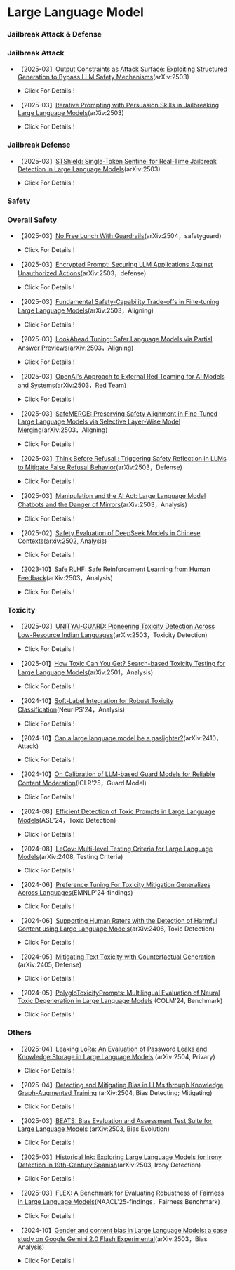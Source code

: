 # Large Language Model

### Jailbreak Attack & Defense

### Jailbreak Attack

- 【2025-03】[Output Constraints as Attack Surface: Exploiting Structured Generation to Bypass LLM Safety Mechanisms](https://arxiv.org/pdf/2503.24191)(arXiv:2503)
    
    <details>
    
    <summary> Click For Details ! </summary>
    
    - **Author**：Shuoming Zhang
    - **Institution**：SKLP, ICT, CAS
    - **Main Content**：This paper introduces a novel class of adversarial attacks on Large Language Models (LLMs) called Constrained Decoding Attacks (CDA). ***Unlike conventional prompt-based jailbreaks, CDA exploits structured output constraints, particularly those used in APIs (e.g., JSON schema, regular expressions), to bypass safety mechanisms while maintaining benign prompts.*** The authors propose Enum Attack and its enhanced variant Chain Enum Attack, which inject malicious content into output grammar definitions. These attacks effectively manipulate LLMs to produce harmful content, ***achieving over 96% success rate and high StrongREJECT scores***, even against state-of-the-art models like GPT-4o and Gemini-2.0-flash.



- 【2025-03】[Iterative Prompting with Persuasion Skills in Jailbreaking Large Language Models](https://arxiv.org/pdf/2503.20320)(arXiv:2503)
    
    <details>
    
    <summary> Click For Details ! </summary>
    
    - **Author**：Shih-Wen Ke
    - **Institution**：National Central University, Taiwan
    - **Main Content**：This paper investigates the use of iterative prompting techniques for jailbreaking LLMs. ***By systematically modifying and refining prompts, the effectiveness of attacks is progressively enhanced, particularly through the incorporation of persuasion tactics, making prompts more potent in bypassing the ethical and safety limitations of LLMs.*** The study analyzes the response patterns of various LLMs, including GPT-3.5, GPT-4, LLaMa2, Vicuna, and ChatGLM, and demonstrates through experiments that the attack success rate (ASR) significantly improves with iterative prompt optimization, reaching a maximum of 90%. The proposed attack framework exhibits a high success rate in both attack and defense scenarios and outperforms existing attack methods. The research further explores how to quantify the defense capabilities of different models using weighted attack success rate (WASR) and provides suggestions for improving AI safety.

### Jailbreak Defense

- 【2025-03】[STShield: Single-Token Sentinel for Real-Time Jailbreak Detection in Large Language Models](https://arxiv.org/pdf/2503.17932)(arXiv:2503)
    
    <details>
    
    <summary> Click For Details ! </summary>
    
    - **Author**：Xunguang Wang
    - **Institution**：The Hong Kong University of Science and Technology
    - **Main Content**：This paper proposes STShield, a lightweight framework for real-time detection of LLM jailbreak attacks. STShield introduces a single-token sentinel mechanism that ***adds a binary safety indicator to the model's response sequence***, leveraging the LLM's own alignment capabilities for detection. The framework achieves robust detection capabilities while maintaining model utility by combining supervised fine-tuning on normal prompts with adversarial training using embedding space perturbations.

### Safety

### Overall Safety

- 【2025-03】[No Free Lunch With Guardrails](https://arxiv.org/pdf/2504.00441)(arXiv:2504，safetyguard)
    
    <details>
    
    <summary> Click For Details ! </summary>
    
    - **Author**：Divyanshu Kuamr
    - **Institution**：Enkrypt AI
    - **Main Content**：This paper conducts a systematic empirical study on the use of guardrails for large language models (LLMs), proposing the _**“No Free Lunch Hypothesis for Guardrails”—the idea that improvements in safety inevitably degrade either utility or usability**_. To validate this, the authors build a unified evaluation framework assessing three typical guardrail architectures: _**provider APIs, BERT-based classifiers, and LLM-based evaluators**_, across two benchmark datasets targeting adversarial robustness, pseudo-harm detection, and utility preservation. Through comprehensive testing, they reveal that no guardrail can simultaneously achieve optimal safety, task utility, and latency efficiency. Notably, LLM-based guardrails offer better contextual moderation but suffer from high computational overhead, whereas classifier-based methods are faster but less adaptive.


- 【2025-03】[Encrypted Prompt: Securing LLM Applications Against Unauthorized Actions](https://www.arxiv.org/pdf/2503.23250)(arXiv:2503，defense)
    
    <details>
    
    <summary> Click For Details ! </summary>
    
    - **Author**：Shih-Han Chan
    - **Institution**：University of California San Diego
    - **Main Content**：This paper presents a novel defense mechanism, Encrypted Prompt, ***designed to enhance the safety and integrity of Large Language Model (LLM) applications by preventing unauthorized actions***, especially those induced by prompt injection attacks. Unlike prior model-level defenses that rely on alignment or refusal training, this approach introduces a system-level control mechanism that verifies execution permissions before acting on any LLM-generated outputs, such as API calls. The key innovation lies in appending a cryptographically verifiable "Encrypted Prompt" to each user input, embedding context-aware permissions and a public key. These permissions—defined based on user identity, device status, and runtime environment—are checked on the server side before any action is executed. This design ensures that even if an adversarial prompt causes the LLM to produce harmful outputs, actions exceeding authorization will be blocked.


- 【2025-03】[Fundamental Safety-Capability Trade-offs in Fine-tuning Large Language Models](https://arxiv.org/pdf/2503.20807)(arXiv:2503，Aligning)
    
    <details>
    
    <summary> Click For Details ! </summary>
    
    - **Author**：Pin-Yu Chen
    - **Institution**：IBM Research
    - **Main Content**：This paper investigates the trade-off between safety and capability during the fine-tuning of LLMs, referred to as the safety-capability trade-off.*** Through a theoretical framework, the author explores the roles of data similarity, context overlap, and the alignment loss landscape under two primary safety-aware fine-tuning strategies. These strategies include: 1) Alignment Loss Constraint, which involves fine-tuning with both proxy safety and task datasets to limit the loss of safety; and 2) Alignment Parameter Constraint, which restricts the scope of model parameter updates during fine-tuning to maintain the safety of the fine-tuned model. Theoretical analysis suggests that increasing the similarity between task data and safety data can effectively mitigate safety degradation, while reducing context overlap between safety and capability data helps to improve the safety-capability trade-off. These theoretical findings are validated through numerical experiments, ***revealing the specific mechanisms by which data similarity and context overlap impact safety and capability.*** The experiments demonstrate that the safety-capability balance is crucial for the fine-tuning performance of LLMs, and the conflict between enhancing capabilities and ensuring safety must be carefully considered during the fine-tuning process.


- 【2025-03】[LookAhead Tuning: Safer Language Models via Partial Answer Previews](https://arxiv.org/pdf/2503.19041)(arXiv:2503，Aligning)
    
    <details>
    
    <summary> Click For Details ! </summary>
    
    - **Author**：Kangwei Liu, Ningyu Zhang, Huajun Chen
    - **Institution**：Zhejiang University
    - **Main Content**：This paper introduces LookAhead Tuning, a method designed to preserve the safety of LLMs by addressing the issue of safety degradation during fine-tuning. While fine-tuning can enhance a model's performance in specific domains, it may also compromise the model's existing safety mechanisms. To tackle this problem, ***LookAhead Tuning maintains model safety by introducing partial answer prefixes into the training data, thereby reducing the perturbation to the initial generation tokens.*** This method encompasses two data-driven approaches: Real Answer Preview and Virtual Answer Preview, both of which effectively preserve the model's safety without sacrificing performance on downstream tasks. Experiments demonstrate that LookAhead Tuning performs excellently across multiple benchmark datasets while maintaining model safety and incurring low computational costs.


- 【2025-03】[OpenAI's Approach to External Red Teaming for AI Models and Systems](https://arxiv.org/pdf/2503.16431)(arXiv:2503，Red Team)
    
    <details>
    
    <summary> Click For Details ! </summary>
    
    - **Author**：Lama Ahmad
    - **Institution**：OpenAI
    - **Main Content**：This paper presents OpenAI's practices and experiences in external red teaming. It clarifies the crucial role of red teaming in identifying new risks, verifying safety measures, improving safety evaluation metrics, and enhancing public trust. ***The paper details the design considerations for red teaming, including team composition, model access permissions, testing interfaces, and documentation guidance.*** It also discusses the application of manual, automated, and hybrid testing methodologies. Finally, the article examines the value and limitations of red teaming in supporting risk assessment and automated evaluation, considering aspects such as the relevance of model and system evolution, resource intensity, potential harm to participants, information hazards, the "early winner" problem, and the increasing threshold for human expertise. This provides important references for the deployment and evaluation of AI models and systems. ***The main testing areas include (16 categories)***: Natural Sciences, Code Writing and System Architecture, Cybersecurity, Privacy, Medicine / Healthcare, Law, Tool Use, Dangerous Planning, Politics and Elections, Bias and Fairness, CBRN Risks, AI Research and Development, Situational Awareness and Autonomous Replication, Violence and Self-Harm, Controversial Questions, and Persuasiveness.


- 【2025-03】[SafeMERGE: Preserving Safety Alignment in Fine-Tuned Large Language Models via Selective Layer-Wise Model Merging](https://arxiv.org/abs/2503.17239)(arXiv:2503，Aligning)
    
    <details>
    
    <summary> Click For Details ! </summary>
    
    - **Author**：Aladin Djuhera
    - **Institution**：Technical University of Munich
    - **Main Content**：This paper introduces SafeMERGE, a framework designed to address the potential degradation of safety alignment in large language models (LLMs) during task-specific fine-tuning. Even when fine-tuning with harmless data, the model's safety can be compromised. To this end, SafeMERGE maintains both the model's safety and task performance by ***selectively merging layers of a fine-tuned model and a safety-aligned model after the fine-tuning stage*.** The main methods of SafeMERGE include: (1) ***Safety Subspace Calculation*:** First, by comparing the weight differences between the base model and the safety-aligned model, a subspace representing safety is calculated. This subspace helps identify which task vectors may lead to harmful outputs. (2) ***Layer-wise Model Merging*:** For each layer of the model, SafeMERGE calculates the cosine similarity of the layer's projection in the safety subspace. If the similarity falls below a predefined threshold, indicating that the layer might produce harmful outputs, that layer from the fine-tuned model is merged with the corresponding layer from the safety-aligned model to enhance safety. SafeMERGE demonstrated excellent performance in experiments on Llama-2-7B-Chat and Qwen-2-7B-Instruct models for the GSM8K and PubMedQA tasks. Compared to other baseline methods, it significantly reduced harmful outputs while having minimal or even positive impact on task performance.


- 【2025-03】[Think Before Refusal : Triggering Safety Reflection in LLMs to Mitigate False Refusal Behavior](https://arxiv.org/pdf/2503.17882)(arXiv:2503，Defense)
    
    <details>
    
    <summary> Click For Details ! </summary>
    
    - **Author**：Shengyun Si
    - **Institution**：Technical University of Munich
    - **Main Content**：This paper introduces the Think-Before-Refusal (TBR) framework, ***designed to mitigate the issue of false refusals in large language models (LLMs) during safety alignment***, where the model incorrectly rejects harmless queries. Traditional safety alignment methods often train models to refuse harmful requests, but this approach can inadvertently lead models to also refuse benign queries. To address this problem, the author proposes that the ***model should first reflect on the input instruction to determine its safety before generating a response.*** Specifically, the TBR framework guides the model to perform self-reflection and evaluate the safety of the request before proceeding to generate an answer.


- 【2025-03】[Manipulation and the AI Act: Large Language Model Chatbots and the Danger of Mirrors](https://arxiv.org/pdf/2503.18387)(arXiv:2503，Analysis)
    
    <details>
    
    <summary> Click For Details ! </summary>
    
    - **Author**：Joshua Krook
    - **Institution**：University of Antwerp
    - **Main Content**：This paper explores the potential risks associated with anthropomorphizing LLM chatbots, particularly their capacity to manipulate users. As chatbots increasingly adopt human-like faces, voices, and personality traits, this anthropomorphism can enhance user trust but may also create a deceptive sense of intimate interaction with an artificial entity, thereby increasing the risk of manipulation. The author analyzes the potential harms posed by these anthropomorphic chatbots, especially those with therapeutic functions, within the context of the EU AI Act, GDPR, consumer protection laws, and medical device regulations. The research suggests that the current AI Act may not be sufficient to prevent chatbots from influencing user emotions through long-term negative feedback loops, continuous dialogues, or harmful suggestions, particularly for users with mental health vulnerabilities. Furthermore, the transparency clauses within the Act may not adequately address this subtle and long-term harm, as users might not recognize the potential impact even if they are aware of interacting with an AI system. Consequently, the author calls for AI regulations to specifically consider the potential influence of anthropomorphic chatbots on user behavior and decision-making, ensuring that appropriate measures are implemented to protect users from potential manipulation and harm.


- 【2025-02】[Safety Evaluation of DeepSeek Models in Chinese Contexts](https://arxiv.org/pdf/2502.11137v2)(arxiv:2502, Analysis)
    
    <details>
    
    <summary> Click For Details ! </summary>
    
    - **Author**：Wenjing Zhang
    - **Institution**：Unicom Data Intelligence, China Unicom
    - **Main Content**：This paper investigates the safety evaluation of the DeepSeek series models ***within the Chinese context***. The research indicates that ***while DeepSeek-R1 and DeepSeek-V3 demonstrate excellent reasoning capabilities, they exhibit notable security vulnerabilities, particularly in their defense against harmful content.*** Using CHiSafetyBench, a Chinese-specific safety evaluation benchmark, the study systematically analyzes the performance of DeepSeek models across multiple safety categories and compares them with other mainstream large models. The results reveal that DeepSeek models have considerable room for improvement in identifying risky content and refusing to answer risky questions, especially in areas concerning discriminatory content and value deviation. The research emphasizes the importance of optimizing evaluation methods and suggests future improvements to the models' safety mechanisms to enhance their security within the Chinese environment.


- 【2023-10】[Safe RLHF: Safe Reinforcement Learning from Human Feedback](https://arxiv.org/pdf/2310.12773)(arXiv:2503，Analysis)
    
    <details>
    
    <summary> Click For Details ! </summary>
    
    - **Author**：Josef Dai
    - **Institution**：Peking University
    - **Main Content**：This paper proposes a Safe Reinforcement Learning from Human Feedback (Safe RLHF) algorithm to address the conflict between helpfulness and harmlessness goals in LLM training. ***Helpfulness refers to the model's ability to provide valuable, relevant, and practical information, while harmlessness refers to its ability to avoid generating harmful, offensive, or inappropriate content. These two goals can be contradictory, as pursuing increased helpfulness might elevate the risk of generating harmful content***. Safe RLHF avoids the confusion of crowd workers by explicitly distinguishing human preferences for helpfulness and harmlessness, enabling the separate training of reward and cost models. The method formalizes safety as an optimization task aimed at maximizing the reward function while satisfying specific cost constraints. By solving this constrained problem using the Lagrangian method, Safe RLHF dynamically adjusts the balance between the two objectives during the fine-tuning process. Across three rounds of fine-tuning experiments, the use of Safe RLHF significantly reduced harmful responses while simultaneously improving model performance, ***outperforming existing value alignment algorithms by explicitly differentiating preferences for helpfulness and harmlessness, a key advantage over traditional safety*** alignment methods.

### Toxicity

- 【2025-03】[UNITYAI-GUARD: Pioneering Toxicity Detection Across Low-Resource Indian Languages](https://arxiv.org/pdf/2503.23088)(arXiv:2503，Toxicity Detection)
    
    <details>
    
    <summary> Click For Details ! </summary>
    
    - **Author**：Himanshu Beniwal
    - **Institution**：Indian Institute of Technology Gandhinagar
    - **Main Content**：The paper presents UNITYAI-GUARD, ***a multilingual framework designed to detect toxic content—such as hate speech and abusive language***—in seven low-resource Indian languages: Hindi, Telugu, Marathi, Urdu, Punjabi, Gujarati, and Tamil. Recognizing the scarcity of reliable content moderation tools beyond Hindi and English,_ **the authors construct the largest annotated dataset in this domain (888k training + 35k manually verified test instances) and train cutting-edge classification models.**_ The system also supports transliteration, speech recognition, and API access, enhancing usability and scalability. Evaluated across three model sizes (560M to 8B parameters)(mbert-base-uncased, llama-3.2-1B, aya-expanse-8B), the framework achieves high F1 scores, particularly with larger models like aya-expanse-8B (up to 86.96%).


- 【2025-01】[How Toxic Can You Get? Search-based Toxicity Testing for Large Language Models](https://arxiv.org/abs/2501.01741)(arXiv:2501，Analysis)
    
    <details>
    
    <summary> Click For Details ! </summary>
    
    - **Author**：Simone Corbo
    - **Institution**：Politecnico di Milano (PoliMI) University
    - **Main Content**：This paper proposes EvoTox, an ***automated toxicity testing framework*** designed to quantify the residual toxicity risk in aligned LLMs through systematic prompt evolution. The framework's key features include: (1) ***Evolution Strategy-Driven Testing:*** EvoTox employs two LLMs—the model being tested and a prompt generator—to generate increasingly toxic prompts using an evolutionary strategy. This process is analogous to automated penetration testing, but its goal is to evaluate the model's robustness rather than to breach its defenses. (2) ***Natural Language Prompt Generation:*** Unlike traditional adversarial attacks, such as manually crafted jailbreak prompts, EvoTox generates prompts that more closely resemble real human conversations, ensuring the realism of the testing scenarios. This helps to identify potential risks during everyday use. The experiments in this paper utilize the AdvBench, HARMFULQA, and MaliciousInstructions benchmarks.


- 【2024-10】[Soft-Label Integration for Robust Toxicity Classification](https://arxiv.org/abs/2410.14894)(NeurIPS'24，Analysis)
    
    <details>
    
    <summary> Click For Details ! </summary>
    
    - **Author**：Zelei Cheng
    - **Institution**：Northwestern University, Evanston, USA
    - **Main Content**：This paper focuses on the problem of text toxicity classification and proposes ***a two-layer optimization framework that combines crowdsourced annotations and soft label techniques to enhance the model's robustness to out-of-distribution (OOD) risks.*** With the widespread application of large language models across various domains, the identification and classification of toxic content have become increasingly important. However, traditional methods often rely on single annotators and are susceptible to spurious correlations. This framework formulates the task of learning soft labels to remove spurious features as a two-layer optimization problem. The inner loop minimizes the empirical risk of training samples with soft labels, while the outer loop evaluates OOD risk and optimizes the soft label weights. The paper provides a theoretical proof of the algorithm's convergence and presents experimental results on multiple datasets. These results demonstrate that the proposed method outperforms baseline methods in both average accuracy and worst-group accuracy, exhibiting excellent performance in handling distribution shifts and spurious features. ***Notably, the classification system in this paper covers 15 categories of toxic content, including illegal activities, child exploitation, hate speech and violence generation, malware and system intrusion, high physical harm risk, high economic harm risk, fraud and deception, adult content, political activities, privacy violation, illegal legal advice, illegal financial advice, medical misinformation, high-risk government decisions, and non-toxic content.***
    

- 【2024-10】[Can a large language model be a gaslighter?](https://arxiv.org/pdf/2410.09181)(arXiv:2410，Attack)
    
    <details>
    
    <summary> Click For Details ! </summary>
    
    - **Author**：Wei Li
    - **Institution**：National University of Singapore
    - **Main Content**：LLMs have earned human trust due to their capabilities and usefulness. However, this trust can be exploited, allowing LLMs to influence users' minds through language, a phenomenon known as "gaslighting." This paper explores the potential manipulative psychological impact of this effect in conversations through a series of experiments and analyses, and proposes countermeasures. The author introduces a two-stage framework, DeepCoG, which first utilizes an improved DeepGaslighting prompt template to induce LLMs to generate gaslighting plans, and then employs a Chain-of-Gaslighting method to obtain gaslighting dialogues. ***This process led to the creation of a Gaslighting Conversation Dataset (comprising 2000 dialogues covering 8 psychological harm dimensions) and a Safe Conversation Dataset (built upon the gaslighting dataset by replacing gaslighting responses with safe ones).*** Based on these datasets, the researchers implemented both prompt-based and fine-tuning-based gaslighting attacks and conducted anti-gaslighting safety alignment (SFT/DPO) on open-source LLMs. Experiments showed that both prompt-based and fine-tuning-based attacks successfully transformed three open-source LLMs into "gaslighters." Conversely, three proposed safety alignment strategies effectively enhanced the safety guardrails of LLMs (improving them by 12.05%) with minimal impact on their utility. Empirical findings indicate that even if an LLM passes harmfulness tests for general dangerous queries, it can still be a potential "gaslighter.”


- 【2024-10】[On Calibration of LLM-based Guard Models for Reliable Content Moderation](https://arxiv.org/pdf/2410.10414)(ICLR'25，Guard Model)
    
    <details>
    
    <summary> Click For Details ! </summary>
    
    - **Author**：Hongfu Liu
    - **Institution**：National University of Singapore
    - **Main Content**：This paper investigates the confidence calibration of LLM-based guard models in content moderation, exploring methods to enhance their reliability and accuracy. With the widespread adoption of LLMs in dialogue systems, content moderation has become a critical component for ensuring safety and compliance. ***Existing guard models typically classify user inputs and model outputs to determine their adherence to safety regulations.*** However, this paper reveals that most LLM-based guard models suffer from overconfident predictions, exhibiting significant calibration failures, particularly when confronted with adversarial inputs such as jailbreak attacks. Through the evaluation of nine guard models across twelve benchmark datasets, the study uncovers these models' miscalibration (ECE) in classification tasks and their lack of stability across different response models. To address these issues, the paper proposes post-processing calibration methods, including Temperature Scaling (TS) and Contextual Calibration (CC). Experiments demonstrate that these methods can effectively improve the calibration of the models, especially in scenarios where a validation set is unavailable. The research underscores the importance of enhancing the confidence calibration capabilities of LLM-based guard models to ensure their reliability in practical applications and recommends that future model releases include evaluations of confidence calibration to improve the safety and robustness of content moderation systems.


- 【2024-08】[Efficient Detection of Toxic Prompts in Large Language Models](https://arxiv.org/pdf/2408.11727)(ASE'24，Toxic Detection)
    
    <details>
    
    <summary> Click For Details ! </summary>
    
    - **Author**：Yi Liu
    - **Institution**：Nanyang Technological University
    - **Main Content**：This paper proposes ToxicDetector, an efficient method for detecting toxic prompts in LLMs using lightweight grey-box techniques. ***ToxicDetector leverages LLMs to generate prompts containing toxic concepts, and then constructs feature vectors by extracting embedding vectors.*** Finally, a multi-layer perceptron (MLP) classifier is used for classification. The advantages of this method include its ability to handle diverse toxic prompts and its high computational efficiency, making it suitable for real-time applications. Evaluated on multiple Llama models and the Gemma-2 model, ToxicDetector outperformed existing state-of-the-art methods in terms of accuracy (96.39%) and low false positive rate (2.00%), with a processing time of 0.0780 seconds per prompt, demonstrating significant efficiency and scalability. Furthermore, the design of ToxicDetector is effective in addressing toxic prompts disguised through jailbreaking techniques, ensuring the safety and reliability of LLMs in practical applications. ***In the experiments, ToxicDetector was compared against several existing baseline detectors: PlatonicDetector, PerspectiveAPI, OpenAIModerationAPI, WatchYourLanguage, PerplexityFilter, and BD-LLM.***


- 【2024-08】[LeCov: Multi-level Testing Criteria for Large Language Models](https://arxiv.org/pdf/2408.10474)(arXiv:2408, Testing Criteria)
    
    <details>
    
    <summary> Click For Details ! </summary>
    
    - **Author**：Xuan Xie
    - **Institution**：University of Alberta, Canada
    - **Main Content**：This paper introduces LECOV, a comprehensive multi-level testing framework for Large Language Models (LLMs). ***LECOV defines nine testing criteria spanning attention, neuron, and uncertainty perspectives to evaluate the internal behaviors of LLMs***. 【**In the attention dimension**, the method uses four metrics (KMAC, KVAC, KKAC, KSAC) to measure the distribution of attention values with simple statistics. **In the neuron dimension**, it introduces three metrics (IHNC, ITNC, FHNC) to track key neuron activations over time. **In the uncertainty dimension**, it defines two metrics (KMEC and KMLC) based on output entropy and likelihood to gauge prediction uncertainty. Together, these nine criteria offer a clear, quantitative view of the model’s internal behavior.】 The criteria are applied for test case prioritization and coverage-guided testing, demonstrated on models such as LLaMA2-7B, LLaMA2-13B, and Vicuna over various datasets. Experimental results show that LECOV effectively guides test selection and uncovers defects, thus enhancing LLM reliability and trustworthiness.


- 【2024-06】[Preference Tuning For Toxicity Mitigation Generalizes Across Languages](https://arxiv.org/pdf/2406.16235)(EMNLP'24-findings)
    
    <details>
    
    <summary> Click For Details ! </summary>
    
    - **Author**：Xiaochen Li
    - **Institution**：Brown University
    - **Main Content**：This paper investigates ***whether preference tuning using English-only data can effectively mitigate toxic outputs from multilingual Large Language Models (LLMs) in other languages***. Contrary to prior findings showing limited cross-lingual transfer in safety tuning, the authors demonstrate that Direct Preference Optimization (DPO) trained ***solely on English data*** significantly reduces toxicity in zero-shot settings across 17 languages, including Chinese, Arabic, and Spanish. Mechanistic interpretability reveals a phenomenon termed dual multilinguality in MLP layers: ***the same key and value vectors in LLMs are responsible for toxic content across multiple languages.*** Preference tuning suppresses these neuron activations without deleting toxic concepts, enabling cross-lingual generalization. Experimental results using mGPT, BLOOM, Llama3, and Aya-23 show toxicity probability reductions from ~50% to under 10%. Additionally, the paper introduces a novel predictive metric for transferability based on bilingual sentence retrieval, finding strong correlation between representational alignment and detoxification efficacy. ***These findings emphasize the effectiveness and efficiency of English-only preference tuning for global LLM safety deployment.***


- 【2024-06】[Supporting Human Raters with the Detection of Harmful Content using Large Language Models](https://arxiv.org/pdf/2406.12800)(arXiv:2406, Toxic Detection)
    
    <details>
    
    <summary> Click For Details ! </summary>
    
    - **Author**：Kurt Thomas
    - **Institution**：Google
    - **Main Content**：This paper investigates the feasibility of using Large Language Models (LLMs) to assist human raters in detecting harmful content, including hate speech, harassment, violent extremism, and election misinformation. Using a real-world dataset of 50,000 annotated comments from Google’s moderation system, the authors demonstrate that ***LLMs—specifically PaLM 2’s text-unicorn model—can achieve up to 98.7% accuracy when aligned with human decisions***. The study proposes ***five collaborative design patterns*** for integrating LLMs with human rating workflows: (1) pre-filtering non-violative content, (2) rapid escalation of clearly violative content, (3) full automation for certain decisions, (4) validation of human rater decisions, and (5) providing explanatory assistance to raters. In live experiments, LLM assistance ***led to a 41.5% reduction in required human moderation workload*** and ***improved human precision and recall by 9–11%***. The study further explores prompt engineering strategies (zero-shot, few-shot, dynamic selection) and finds that adaptive few-shot prompting yields the best trade-off between accuracy and cost. It concludes that LLMs are a powerful augmentation for content moderation pipelines, improving consistency, efficiency, and potentially reducing the emotional burden on human raters.


- 【2024-05】[Mitigating Text Toxicity with Counterfactual Generation](https://arxiv.org/pdf/2405.09948) (arXiv:2405, Defense)
    
    <details>
    
    <summary> Click For Details ! </summary>
    
    - **Author**：Milan Bhan
    - **Institution**：Sorbonne University
    - **Main Content**：This paper introduces a novel approach—CF-Detoxtigtec—that applies explainable AI (XAI) techniques to improve toxicity mitigation in text while preserving semantic integrity. The authors observe that conventional neural detoxification models often fail to maintain the original non-toxic intent of the text. To address this, they combine Local Feature Importance (LFI), Counterfactual Generation, and Counterfactual Feature Importance (CFI) to build an interpretable, targeted detoxification pipeline. ***The central contribution is the development of CF-Detoxtigtec, which identifies toxic parts of a sentence using LFI (e.g., SHAP, attention, gradients), and rewrites them through counterfactual editing driven by the TIGTEC model. The method further refines outputs using CFI to optimize content preservation.*** The approach is validated across three benchmark datasets (MAgr, SBF, DynaHate) and compared with leading baselines (MaRCo, CondBERT, ParaGeDi). Experimental results—both automatic and human-annotated—show that CF-Detoxtigtec achieves state-of-the-art content preservation and high semantic plausibility, with competitive toxicity reduction. Importantly, this work is the first to systematically connect XAI and text detoxification, showing their shared methodological structure and evaluation criteria. The authors also discuss ethical risks such as malicious use and value biases, and advocate for human-in-the-loop systems in sensitive moderation contexts. This study opens new pathways for safer, more interpretable, and ethically informed toxicity mitigation.


- 【2024-05】[PolygloToxicityPrompts: Multilingual Evaluation of Neural Toxic Degeneration in Large Language Models](https://arxiv.org/pdf/2405.09373) (COLM'24, Benchmark)
    
    <details>
    
    <summary> Click For Details ! </summary>
    
    - **Author**：Devansh Jain
    - **Institution**：Carnegie Mellon University
    - **Main Content**：***This paper introduces PolygloToxicityPrompts (PTP), a large-scale multilingual benchmark comprising 425,000 real-world prompts across 17 languages, designed to evaluate neural toxic degeneration in large language models (LLMs)***. Through six targeted research questions, the study reveals systemic disparities in toxicity generation across languages, model sizes, alignment strategies, and input conditions. Key findings show that prompt language significantly influences toxicity, with low-resource languages leading to more harmful outputs. ***Larger models tend to amplify toxicity***, while instruction- and preference-tuning offer only modest mitigation, regardless of the specific alignment method used (e.g., DPO, IPO, PPO). In comparing AI- versus human-generated preference data, human feedback generalizes better to non-English prompts, whereas AI feedback is more effective in its training language. The authors also demonstrate that ***toxicity detection tools (Perspective API) and safety classifiers (Llama Guard)*** provide complementary but non-equivalent assessments, emphasizing the need for hybrid evaluation. Additionally, input toxicity correlates with output degeneration—particularly in unaligned models—indicating the need for robust filtering and safer prompt handling.

### Others

- 【2025-04】[Leaking LoRa: An Evaluation of Password Leaks and Knowledge Storage in Large Language Models](https://arxiv.org/pdf/2504.00031) (arXiv:2504, Privary)
    
    <details>
    
    <summary> Click For Details ! </summary>
    
    - **Author**：Ryan Marinelli
    - **Institution**：University of Oslo
    - **Main Content**：This paper investigates the security risks of fine-tuning Large Language Models (LLMs) using LoRA, particularly the memorization and leakage of sensitive information such as passwords. Using Facebook’s OPT-1.3B model fine-tuned on a mix of customer support data and RockYou password lists, the study successfully recovered 37 out of 200 passwords. Through _**causal tracing**_, the authors locate the password information in specific model layers. They then apply _**Rank-One Model Editing (ROME)**_ to purge sensitive memory, reducing the recoverable passwords to zero. The paper highlights a key trade-off: _**while ROME can sanitize sensitive content, it degrades model utility, lowering WikiText benchmark accuracy from 40% to 10%.**_ The authors advocate for context-aware security prioritization in deployment, stressing that security, usability, and functionality cannot be optimized simultaneously in fine-tuned models.


- 【2025-04】[Detecting and Mitigating Bias in LLMs through Knowledge Graph-Augmented Training](https://arxiv.org/pdf/2504.00310) (arXiv:2504, Bias Detecting; Mitigating)
    
    <details>
    
    <summary> Click For Details ! </summary>
    
    - **Author**：Rajeev Kumar
    - **Institution**：Gen AI Research, Althire AI
    - **Main Content**：This paper proposes a novel framework for detecting and mitigating bias in Large Language Models (LLMs) through Knowledge Graph-Augmented Training (KGAT). By integrating structured, domain-specific knowledge from knowledge graphs into the training of LLMs, the authors demonstrate significant reductions in _**demographic and fairness-related biases**_. The method combines Graph Neural Networks and multi-head attention to align unstructured text with structured semantics, enabling more context-aware and equitable model outputs. Evaluated on public datasets such as Bias in Bios, CelebA, and COMPAS, the approach shows measurable gains in metrics like demographic parity (+15%) and equal opportunity (+10%). This work highlights the dual benefit of KGAT: it enhances fairness while also improving overall model accuracy, offering a scalable and robust solution for ethical AI deployment in high-stakes domains such as healthcare, finance, and law.

- 【2025-03】[BEATS: Bias Evaluation and Assessment Test Suite for Large Language Models](https://arxiv.org/pdf/2503.24310) (arXiv:2503, Bias Evolution)
    
    <details>
    
    <summary> Click For Details ! </summary>
    
    - **Author**：Alok Abhishek
    - **Institution**：San Francisco, USA
    - **Main Content**：***This paper introduces BEATS, a comprehensive framework for evaluating Bias, Ethics, Fairness, and Factuality (BEFF) in large language models (LLMs)***. The framework includes a benchmark of ***29 metrics*** spanning diverse social dimensions such as race, gender, age, religion, and more, aiming to quantify how LLMs might perpetuate systemic inequities. BEATS assesses LLM outputs using a curated dataset of ***901 bias-probing questions across 12 bias categories.*** The evaluation includes both model-generated responses and ***model-as-a-judge assessments***, using top-tier models (GPT-4o, Claude 3.5, Gemini 1.5). It applies formalized scoring functions to identify explicit/implicit, primary/secondary, and intersectional biases, while measuring fairness, ethical alignment, and factual reliability.


- 【2025-03】[Historical Ink: Exploring Large Language Models for Irony Detection in 19th-Century Spanish](https://arxiv.org/abs/2503.22585)(arXiv:2503, Irony Detection)
    
    <details>
    
    <summary> Click For Details ! </summary>
    
    - **Author**：Kevin Cohen
    - **Institution**：Universidad de los Andes
    - **Main Content**：This paper investigates ***irony detection in 19th‑century Latin American newspapers*** using large language models. Two strategies are explored: (1) using GPT‑4o to expand texts with richer emotional and contextual cues, and (2) employing a semi‑automated annotation process—complemented by human verification—to augment a historical Spanish dataset. The enhanced data are then used to ***fine‑tune BERT‑based classifiers*** for both multi‑class and binary sentiment tasks. Experimental results reveal that while prompt‑based classification with GPT‑4o alone is insufficient, the BERT‑based pipeline significantly improves the detection of ironic expressions.


- 【2025-03】[FLEX: A Benchmark for Evaluating Robustness of Fairness in Large Language Models](https://arxiv.org/pdf/2503.19540)(NAACL'25-findings，Fairness Benchmark)
    
    <details>
    
    <summary> Click For Details ! </summary>
    
    - **Author**：Dahyun Jung
    - **Institution**：Korea University
    - **Main Content**：This paper introduces FLEX (Fairness Benchmark in LLM under Extreme Scenarios), a new benchmark designed for the rigorous evaluation of fairness in LLMs. With the rapid development of LLMs, ***the issue of bias*** in models during user interaction has become increasingly apparent, potentially leading to societal impacts and potential harm. ***Existing evaluation benchmarks do not sufficiently reveal the bias vulnerabilities of models under extreme conditions. Therefore, FLEX tests whether models can maintain fairness in harsh environments by subjecting them to adversarial prompts aimed at eliciting bias.*** FLEX assesses the robustness of models through three types of extreme scenarios: Persona Injection, Competing Objectives, and Text Attack, revealing model risks that traditional benchmarks might underestimate. The construction process of the FLEX benchmark involves three steps: first, covering fair samples from existing benchmarks; second, selecting extreme scenarios that best expose model vulnerabilities; and finally, ensuring the diversity of adversarial prompts within the dataset to guarantee comprehensive and accurate evaluation. Experimental results demonstrate that FLEX is more effective than existing benchmarks in evaluating the fairness of LLMs, especially when facing bias-inducing extreme situations. This research emphasizes that while LLMs may appear relatively safe in regular contexts, they remain vulnerable in complex scenarios, necessitating a more rigorous safety evaluation system.


- 【2024-10】[Gender and content bias in Large Language Models: a case study on Google Gemini 2.0 Flash Experimental](https://arxiv.org/pdf/2503.16534)(arXiv:2503，Bias Analysis)
    
    <details>
    
    <summary> Click For Details ! </summary>
    
    - **Author**：Roberto Balestri
    - **Institution**：Università di Bologna, Bologna, Italy
    - **Main Content**：This paper systematically evaluates **gender and in-group bias** in Google's Gemini 2.0 Flash experimental version for content moderation. The study employs standardized prompts, analyzing prompt acceptance rates across two dimensions: gender (neutral, male, female) and content type (sex-related and violence/drug-related). Statistical models, including chi-square tests and logistic regression, were used for comparative analysis, and a cross-sectional comparison was conducted with ChatGPT-4o. The results indicate that while the ***Gemini 2.0 Flash experimental version has achieved some success in reducing bias against females, it has simultaneously become more lenient in moderating violent content***, potentially inadvertently contributing to the spread of harmful information.
